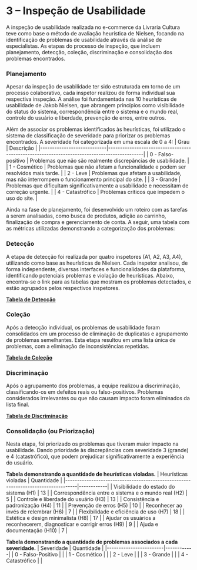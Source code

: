 # 3 – Inspeção de Usabilidade
A inspeção de usabilidade realizada no e-commerce da Livraria Cultura teve como base o método de avaliação heurística de Nielsen, focando na identificação de problemas de usabilidade através da análise de especialistas. As etapas do processo de inspeção, que incluem planejamento, detecção, coleção, discriminação e consolidação dos problemas encontrados.

### Planejamento 
Apesar da inspeção de usabilidade ter sido estruturada em torno de um processo colaborativo, cada inspetor realizou de forma individual sua respectiva inspeção. 
A análise foi fundamentada nas 10 heurísticas de usabilidade de Jakob Nielsen, que abrangem princípios como visibilidade do status do sistema, correspondência entre o sistema e o mundo real, controle do usuário e liberdade, prevenção de erros, entre outros.

Além de associar os problemas identificados às heurísticas, foi utilizado o sistema de classificação de severidade para priorizar os problemas encontrados. A severidade foi categorizada em uma escala de 0 a 4:
| Grau                        | Descrição                                                                                  |
|----------------------------|---------------------------------------------------------------------------------------------|
| 0 - Falso-positivo         | Problemas que não são realmente discrepâncias de usabilidade.                               |
| 1 - Cosmético              | Problemas que não afetam a funcionalidade e podem ser resolvidos mais tarde.                |
| 2 - Leve                   | Problemas que afetam a usabilidade, mas não interrompem o funcionamento principal do site.  |
| 3 - Grande                 | Problemas que dificultam significativamente a usabilidade e necessitam de correção urgente. |
| 4 - Catastrófico           | Problemas críticos que impedem o uso do site.                                               |

Ainda na fase de planejamento, foi desenvolvido um roteiro com as tarefas a serem analisadas, como busca de produtos, adição ao carrinho, finalização de compra e gerenciamento de conta. A seguir, uma tabela com as métricas utilizadas demonstrando a categorização dos problemas:

### Detecção
A etapa de detecção foi realizada por quatro inspetores (A1, A2, A3, A4), utilizando como base as heurísticas de Nielsen. Cada inspetor analisou, de forma independente, diversas interfaces e funcionalidades da plataforma, identificando potenciais problemas e violação de heurísticas. Abaixo, encontra-se o link para as tabelas que mostram os problemas detectados, e estão agrupados pelos respectivos inspetores.

[**Tabela de Detecção**](https://github.com/taizaoliveira/IHC-TP1-Avaliacao-de-Sistemas/blob/main/docs/inspecao_usabilidade/tabela_deteccao.md)

### Coleção
Após a detecção individual, os problemas de usabilidade foram consolidados em um processo de eliminação de duplicatas e agrupamento de problemas semelhantes. Esta etapa resultou em uma lista única de problemas, com a eliminação de inconsistências repetidas.

[**Tabela de Coleção**](https://github.com/taizaoliveira/IHC-TP1-Avaliacao-de-Sistemas/blob/main/docs/inspecao_usabilidade/tabela_colecao.md)

### Discriminação
Após o agrupamento dos problemas, a equipe realizou a discriminação, classificando-os em defeitos reais ou falso-positivos. Problemas considerados irrelevantes ou que não causam impacto foram eliminados da lista final.

[**Tabela de Discriminação**](https://github.com/taizaoliveira/IHC-TP1-Avaliacao-de-Sistemas/blob/main/docs/inspecao_usabilidade/tabela_discriminacao.md)

### Consolidação (ou Priorização)
Nesta etapa, foi priorizado os problemas que tiveram maior impacto na usabilidade. Dando prioridade às discrepâncias com severidade 3 (grande) e 4 (catastrófico), que podem prejudicar significativamente a experiência do usuário.

**Tabela demonstrando a quantidade de heurísticas violadas.**
| Heurísticas violadas                                                              | Quantidade |
|-----------------------------------------------------------------------------------|------------|
| Visibilidade do estado do sistema (H1)                                            |      13      |
| Correspondência entre o sistema e o mundo real (H2)                              |      5      |
| Controle e liberdade do usuário (H3)                                             |       13     |
| Consistência e padronização (H4)                                                |       11     |
| Prevenção de erros (H5)                                                           |    10        |
| Reconhecer ao invés de relembrar (H6)                                           |       7     |
| Flexibilidade e eficiência de uso (H7)                                           |      18      |
| Estética e design minimalista (H8)                                               |      17      |
| Ajudar os usuários a reconhecerem, diagnosticar e corrigir erros (H9)           |        9    |
| Ajuda e documentação (H10)                                                       |      7      |

**Tabela demonstrando a quantidade de problemas associados a cada severidade.**
| Severidade             | Quantidade |
|------------------------|------------|
| 0 - Falso-Positivo     |            |
| 1 - Cosmético          |            |
| 2 - Leve               |            |
| 3 - Grande             |            |
| 4 - Catastrófico      |            |



